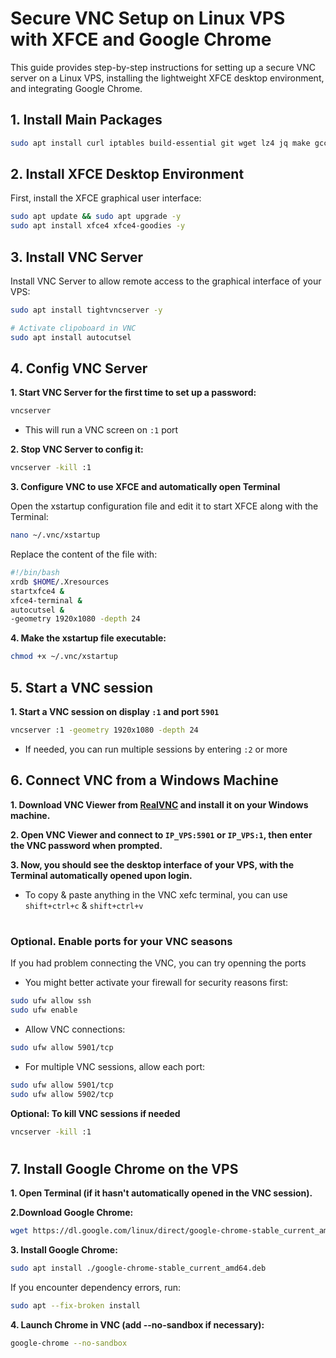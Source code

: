 # Secure VNC Setup on Linux VPS with XFCE and Google Chrome
This guide provides step-by-step instructions for setting up a secure VNC server on a Linux VPS, installing the lightweight XFCE desktop environment, and integrating Google Chrome.

## 1. Install Main Packages
```bash
sudo apt install curl iptables build-essential git wget lz4 jq make gcc nano automake autoconf tmux htop nvme-cli libgbm1 pkg-config libssl-dev libleveldb-dev tar clang bsdmainutils ncdu unzip libleveldb-dev  -y
```
## 2. Install XFCE Desktop Environment
First, install the XFCE graphical user interface:
```bash
sudo apt update && sudo apt upgrade -y
sudo apt install xfce4 xfce4-goodies -y
```

## 3. Install VNC Server
Install VNC Server to allow remote access to the graphical interface of your VPS:
```bash
sudo apt install tightvncserver -y

# Activate clipoboard in VNC
sudo apt install autocutsel
```

## 4. Config VNC Server
**1. Start VNC Server for the first time to set up a password:**
```bash
vncserver
```
* This will run a VNC screen on `:1` port

**2. Stop VNC Server to config it:**
```bash
vncserver -kill :1
```

**3. Configure VNC to use XFCE and automatically open Terminal**

Open the xstartup configuration file and edit it to start XFCE along with the Terminal:
```bash
nano ~/.vnc/xstartup
```

Replace the content of the file with:
```bash
#!/bin/bash
xrdb $HOME/.Xresources
startxfce4 &
xfce4-terminal &
autocutsel &
-geometry 1920x1080 -depth 24
```

**4. Make the xstartup file executable:**
```bash
chmod +x ~/.vnc/xstartup
```

## 5. Start a VNC session
**1. Start a VNC session on display `:1` and port `5901`**
```bash
vncserver :1 -geometry 1920x1080 -depth 24
```
* If needed, you can run multiple sessions by entering `:2` or more

## 6. Connect VNC from a Windows Machine
**1. Download VNC Viewer from [RealVNC](https://www.realvnc.com/en/connect/download/viewer/) and install it on your Windows machine.**

**2. Open VNC Viewer and connect to `IP_VPS:5901` or `IP_VPS:1`, then enter the VNC password when prompted.**

**3. Now, you should see the desktop interface of your VPS, with the Terminal automatically opened upon login.**

* To copy & paste anything in the VNC xefc terminal, you can use `shift+ctrl+c` & `shift+ctrl+v`

#

### Optional. Enable ports for your VNC seasons
If you had problem connecting the VNC, you can try openning the ports

* You might better activate your firewall for security reasons first:
```bash
sudo ufw allow ssh
sudo ufw enable
```

* Allow VNC connections:
```bash
sudo ufw allow 5901/tcp
```

* For multiple VNC sessions, allow each port:
```bash
sudo ufw allow 5901/tcp
sudo ufw allow 5902/tcp
```

**Optional: To kill VNC sessions if needed**
```bash
vncserver -kill :1
```

#

## 7. Install Google Chrome on the VPS
**1. Open Terminal (if it hasn't automatically opened in the VNC session).**

**2.Download Google Chrome:**
```bash
wget https://dl.google.com/linux/direct/google-chrome-stable_current_amd64.deb
```

**3. Install Google Chrome:**
```bash
sudo apt install ./google-chrome-stable_current_amd64.deb
```

If you encounter dependency errors, run:
```bash
sudo apt --fix-broken install
```

**4. Launch Chrome in VNC (add --no-sandbox if necessary):**
```bash
google-chrome --no-sandbox
```

